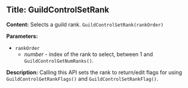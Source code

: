 ## Title: GuildControlSetRank

**Content:**
Selects a guild rank.
`GuildControlSetRank(rankOrder)`

**Parameters:**
- `rankOrder`
  - *number* - index of the rank to select, between 1 and `GuildControlGetNumRanks()`.

**Description:**
Calling this API sets the rank to return/edit flags for using `GuildControlGetRankFlags()` and `GuildControlSetRankFlag()`.
